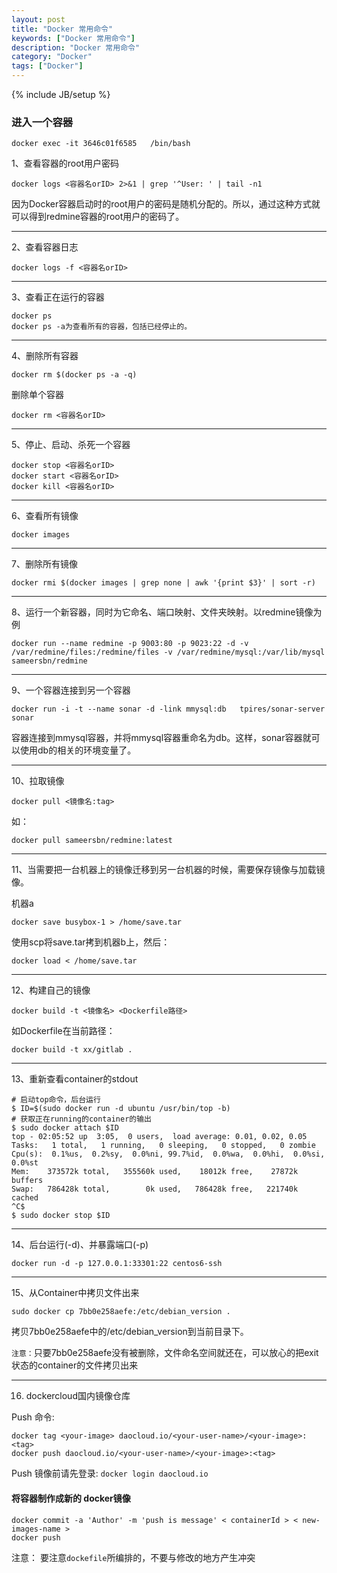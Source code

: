 ```yaml
---
layout: post
title: "Docker 常用命令"
keywords: ["Docker 常用命令"]
description: "Docker 常用命令"
category: "Docker"
tags: ["Docker"]
---
```

{% include JB/setup %}


### 进入一个容器
```
docker exec -it 3646c01f6585   /bin/bash
```

1、查看容器的root用户密码

```
docker logs <容器名orID> 2>&1 | grep '^User: ' | tail -n1
```
因为Docker容器启动时的root用户的密码是随机分配的。所以，通过这种方式就可以得到redmine容器的root用户的密码了。

-----------------------
2、查看容器日志

```
docker logs -f <容器名orID>
```

-----------------------
3、查看正在运行的容器

```
docker ps
docker ps -a为查看所有的容器，包括已经停止的。
```

----------------------
4、删除所有容器

```
docker rm $(docker ps -a -q)
```
删除单个容器
```
docker rm <容器名orID>
```

------------------------
5、停止、启动、杀死一个容器

```
docker stop <容器名orID>
docker start <容器名orID>
docker kill <容器名orID>
```

-------------------------
6、查看所有镜像

```
docker images
```

-------------------------
7、删除所有镜像

```
docker rmi $(docker images | grep none | awk '{print $3}' | sort -r)
```

-------------------------
8、运行一个新容器，同时为它命名、端口映射、文件夹映射。以redmine镜像为例

```
docker run --name redmine -p 9003:80 -p 9023:22 -d -v /var/redmine/files:/redmine/files -v /var/redmine/mysql:/var/lib/mysql sameersbn/redmine
```

-------------------------
9、一个容器连接到另一个容器

```
docker run -i -t --name sonar -d -link mmysql:db   tpires/sonar-server
sonar
```
容器连接到mmysql容器，并将mmysql容器重命名为db。这样，sonar容器就可以使用db的相关的环境变量了。

-------------------------
10、拉取镜像

```
docker pull <镜像名:tag>
```
如：

```
docker pull sameersbn/redmine:latest
```

-------------------------
11、当需要把一台机器上的镜像迁移到另一台机器的时候，需要保存镜像与加载镜像。

机器a

```
docker save busybox-1 > /home/save.tar
```
使用scp将save.tar拷到机器b上，然后：

```
docker load < /home/save.tar
```

--------------------------
12、构建自己的镜像

```
docker build -t <镜像名> <Dockerfile路径>
```
如Dockerfile在当前路径：

```
docker build -t xx/gitlab .
```

--------------------------
13、重新查看container的stdout

```
# 启动top命令，后台运行
$ ID=$(sudo docker run -d ubuntu /usr/bin/top -b)
# 获取正在running的container的输出
$ sudo docker attach $ID
top - 02:05:52 up  3:05,  0 users,  load average: 0.01, 0.02, 0.05
Tasks:   1 total,   1 running,   0 sleeping,   0 stopped,   0 zombie
Cpu(s):  0.1%us,  0.2%sy,  0.0%ni, 99.7%id,  0.0%wa,  0.0%hi,  0.0%si,  0.0%st
Mem:    373572k total,   355560k used,    18012k free,    27872k buffers
Swap:   786428k total,        0k used,   786428k free,   221740k cached
^C$
$ sudo docker stop $ID
```

----------------------------
14、后台运行(-d)、并暴露端口(-p)

```
docker run -d -p 127.0.0.1:33301:22 centos6-ssh
```

----------------------------
15、从Container中拷贝文件出来

```
sudo docker cp 7bb0e258aefe:/etc/debian_version .
```
拷贝7bb0e258aefe中的/etc/debian_version到当前目录下。

`注意：`只要7bb0e258aefe没有被删除，文件命名空间就还在，可以放心的把exit状态的container的文件拷贝出来

----------------------------
16. dockercloud国内镜像仓库

Push 命令:

```
docker tag <your-image> daocloud.io/<your-user-name>/<your-image>:<tag>
docker push daocloud.io/<your-user-name>/<your-image>:<tag>
```
Push 镜像前请先登录: `docker login daocloud.io`



#### 将容器制作成新的 docker镜像

```
docker commit -a 'Author' -m 'push is message' < containerId > < new-images-name >
docker push 
```

注意： 要注意`dockefile`所编排的，不要与修改的地方产生冲突